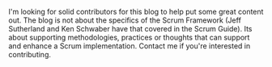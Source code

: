 I'm looking for solid contributors for this blog to help put some great content out. The blog is not about the specifics of the Scrum Framework (Jeff Sutherland and Ken Schwaber have that covered in the Scrum Guide). Its about supporting methodologies, practices or thoughts that can support and enhance a Scrum implementation. Contact me if you're interested in contributing. 
